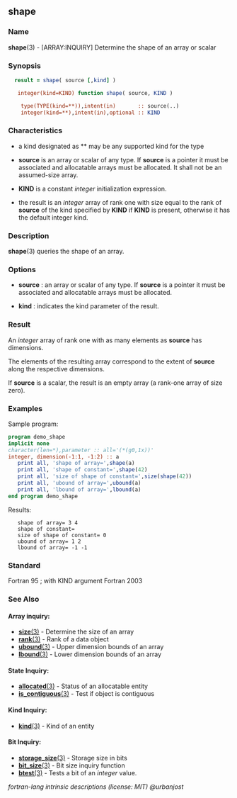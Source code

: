 ## shape

### **Name**

**shape**(3) - \[ARRAY:INQUIRY\] Determine the shape of an array or scalar

### **Synopsis**

```fortran
  result = shape( source [,kind] )
```

```fortran
   integer(kind=KIND) function shape( source, KIND )

    type(TYPE(kind=**)),intent(in)       :: source(..)
    integer(kind=**),intent(in),optional :: KIND
```

### **Characteristics**

- a kind designated as \*\* may be any supported kind for the type

- **source** is an array or scalar of any type. If **source** is a pointer
  it must be associated and allocatable arrays must be allocated. It shall
  not be an assumed-size array.

- **KIND** is a constant _integer_ initialization expression.

- the result is an _integer_ array of rank one with size equal to the
  rank of **source** of the kind specified by **KIND** if **KIND**
  is present, otherwise it has the default integer kind.

### **Description**

**shape**(3) queries the shape of an array.

### **Options**

- **source**
  : an array or scalar of any type. If **source** is a pointer it
  must be associated and allocatable arrays must be allocated.

- **kind**
  : indicates the kind parameter of the result.

### **Result**

An _integer_ array of rank one with as many elements as **source**
has dimensions.

The elements of the resulting array correspond to the extent of
**source** along the respective dimensions.

If **source** is a scalar, the result is an empty array (a rank-one
array of size zero).

### **Examples**

Sample program:

```fortran
program demo_shape
implicit none
character(len=*),parameter :: all='(*(g0,1x))'
integer, dimension(-1:1, -1:2) :: a
   print all, 'shape of array=',shape(a)
   print all, 'shape of constant=',shape(42)
   print all, 'size of shape of constant=',size(shape(42))
   print all, 'ubound of array=',ubound(a)
   print all, 'lbound of array=',lbound(a)
end program demo_shape
```

Results:

```text
   shape of array= 3 4
   shape of constant=
   size of shape of constant= 0
   ubound of array= 1 2
   lbound of array= -1 -1
```

### **Standard**

Fortran 95 ; with KIND argument Fortran 2003

### **See Also**

#### Array inquiry:

- [**size**(3)](#size) - Determine the size of an array
- [**rank**(3)](#rank) - Rank of a data object
- [**ubound**(3)](#ubound) - Upper dimension bounds of an array
- [**lbound**(3)](#lbound) - Lower dimension bounds of an array

#### State Inquiry:

- [**allocated**(3)](#allocated) - Status of an allocatable entity
- [**is_contiguous**(3)](#is_contiguous) - Test if object is contiguous

#### Kind Inquiry:

- [**kind**(3)](#kind) - Kind of an entity

#### Bit Inquiry:

- [**storage_size**(3)](#storage_size) - Storage size in bits
- [**bit_size**(3)](#bit_size) - Bit size inquiry function
- [**btest**(3)](#btest) - Tests a bit of an _integer_ value.

_fortran-lang intrinsic descriptions (license: MIT) \@urbanjost_
